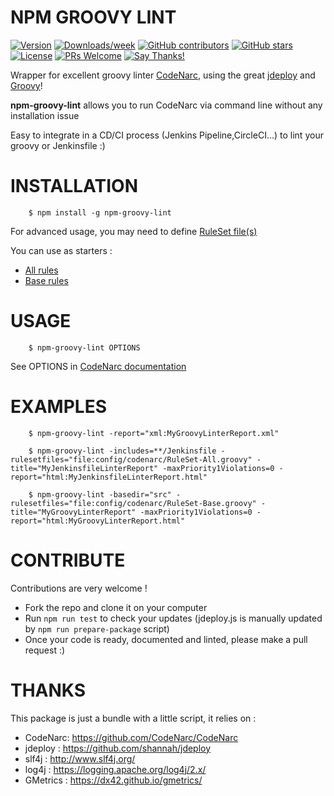 # NPM GROOVY LINT

[![Version](https://img.shields.io/npm/v/npm-groovy-lint.svg)](https://npmjs.org/package/npm-groovy-lint)
[![Downloads/week](https://img.shields.io/npm/dw/npm-groovy-lint.svg)](https://npmjs.org/package/npm-groovy-lint) 
[![GitHub contributors](https://img.shields.io/github/contributors/nvuillam/npm-groovy-lint.svg)](https://gitHub.com/nvuillam/npm-groovy-lint/graphs/contributors/)
[![GitHub stars](https://img.shields.io/github/stars/nvuillam/npm-groovy-lint?style=social&label=Star&maxAge=2592000)](https://GitHub.com/nvuillam/npm-groovy-lint/stargazers/)
[![License](https://img.shields.io/npm/l/npm-groovy-lint.svg)](https://github.com/nvuillam/npm-groovy-lint/blob/master/package.json) 
[![PRs Welcome](https://img.shields.io/badge/PRs-welcome-brightgreen.svg?style=flat-square)](http://makeapullrequest.com)
[![Say Thanks!](https://img.shields.io/badge/Say%20Thanks-!-1EAEDB.svg)](https://saythanks.io/to/nicolas.vuillamy@gmail.com)

Wrapper for excellent groovy linter [CodeNarc](http://codenarc.sourceforge.net/), using the great [jdeploy](https://github.com/shannah/jdeploy) and [Groovy](https://groovy-lang.org/)!

**npm-groovy-lint** allows you to run CodeNarc via command line without any installation issue

Easy to integrate in a CD/CI process (Jenkins Pipeline,CircleCI...) to lint your groovy or Jenkinsfile :)

# INSTALLATION

```
    $ npm install -g npm-groovy-lint
```

For advanced usage,  you may need to define [RuleSet file(s)](http://codenarc.sourceforge.net/codenarc-creating-rule.html)

You can use as starters :

- [All rules](https://github.com/nvuillam/npm-groovy-lint/blob/master/src/dist/test/RuleSet-All.groovy)
- [Base rules](https://github.com/nvuillam/npm-groovy-lint/blob/master/src/dist/test/RuleSet-Base.groovy)

# USAGE

```
    $ npm-groovy-lint OPTIONS
```
See OPTIONS in [CodeNarc documentation](http://codenarc.sourceforge.net/codenarc-command-line.html)

# EXAMPLES

```
    $ npm-groovy-lint -report="xml:MyGroovyLinterReport.xml"

    $ npm-groovy-lint -includes=**/Jenkinsfile -rulesetfiles="file:config/codenarc/RuleSet-All.groovy" -title="MyJenkinsfileLinterReport" -maxPriority1Violations=0 -report="html:MyJenkinsfileLinterReport.html"

    $ npm-groovy-lint -basedir="src" -rulesetfiles="file:config/codenarc/RuleSet-Base.groovy" -title="MyGroovyLinterReport" -maxPriority1Violations=0 -report="html:MyGroovyLinterReport.html"
```

# CONTRIBUTE

Contributions are very welcome !

- Fork the repo and clone it on your computer
- Run `npm run test` to check your updates (jdeploy.js is manually updated by `npm run prepare-package` script)
- Once your code is ready, documented and linted, please make a pull request :)

# THANKS

This package is just a bundle with a little script, it relies on :

- CodeNarc: https://github.com/CodeNarc/CodeNarc
- jdeploy : https://github.com/shannah/jdeploy
- slf4j : http://www.slf4j.org/
- log4j : https://logging.apache.org/log4j/2.x/
- GMetrics : https://dx42.github.io/gmetrics/


